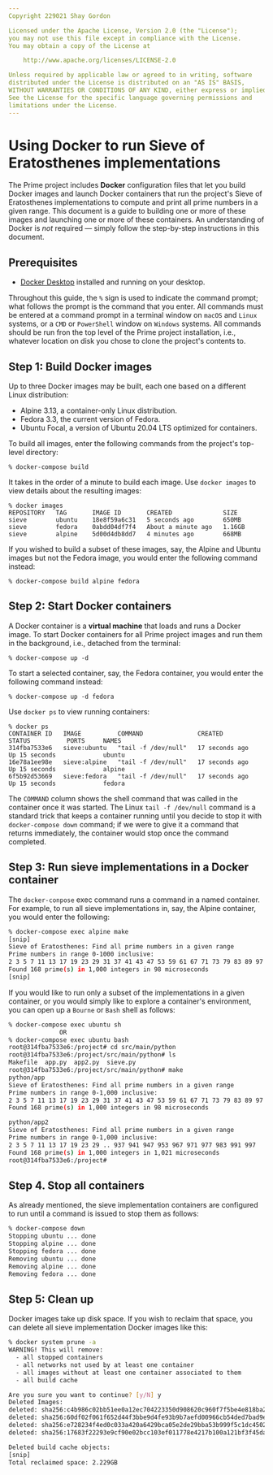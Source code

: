 ```yaml
---
Copyright 229021 Shay Gordon

Licensed under the Apache License, Version 2.0 (the "License");
you may not use this file except in compliance with the License.
You may obtain a copy of the License at

    http://www.apache.org/licenses/LICENSE-2.0

Unless required by applicable law or agreed to in writing, software
distributed under the License is distributed on an "AS IS" BASIS,
WITHOUT WARRANTIES OR CONDITIONS OF ANY KIND, either express or implied.
See the License for the specific language governing permissions and
limitations under the License.
---
```

# Using Docker to run Sieve of Eratosthenes implementations

The Prime project includes **Docker** configuration files that let you build Docker images and launch Docker containers that run the project's Sieve of Eratosthenes implementations to compute and print all prime numbers in a given range. This document is a guide to building one or more of these images and launching one or more of these containers. An understanding of Docker is *not* required — simply follow the step-by-step instructions in this document.

## Prerequisites

- [Docker Desktop](https://www.docker.com/products/docker-desktop) installed and running on your desktop.

Throughout this guide, the `%` sign is used to indicate the command prompt; what follows the prompt is the command that you enter. All commands must be entered at a command prompt in a terminal window on `macOS` and `Linux` systems, or a `CMD` or `PowerShell` window on `Windows` systems. All commands should be run fron the top level of the Prime project installation, i.e., whatever location on disk you chose to clone the project's contents to.

## Step 1: Build Docker images

Up to three Docker images may be built, each one based on a different Linux distribution:

- Alpine 3.13, a container-only Linux distribution.
- Fedora 3.3, the current version of Fedora.
- Ubuntu Focal, a version of Ubuntu 20.04 LTS optimized for containers.

To build all images, enter the following commands from the project's top-level directory:

```
% docker-compose build
```

It takes in the order of a minute to build each image. Use `docker images` to view details about the resulting images:

```
% docker images
REPOSITORY   TAG       IMAGE ID       CREATED              SIZE
sieve        ubuntu    18e8f59a6c31   5 seconds ago        650MB
sieve        fedora    0abdd04df7f4   About a minute ago   1.16GB
sieve        alpine    5d00d4db8dd7   4 minutes ago        668MB
```

If you wished to build a subset of these images, say, the Alpine and Ubuntu images but not the Fedora image, you would enter the following command instead:

```
% docker-compose build alpine fedora
```

## Step 2: Start Docker containers

A Docker container is a **virtual machine** that loads and runs a Docker image. To start Docker containers for all Prime project images and run them in the background, i.e., detached from the terminal:

```
% docker-compose up -d
```

To start a selected container, say, the Fedora container, you would enter the following command instead:

```
% docker-compose up -d fedora
```

Use `docker ps` to view running containers:

```
% docker ps
CONTAINER ID   IMAGE          COMMAND               CREATED          STATUS          PORTS     NAMES
314fba7533e6   sieve:ubuntu   "tail -f /dev/null"   17 seconds ago   Up 15 seconds             ubuntu
16e78a1ee98e   sieve:alpine   "tail -f /dev/null"   17 seconds ago   Up 15 seconds             alpine
6f5b92d53669   sieve:fedora   "tail -f /dev/null"   17 seconds ago   Up 15 seconds             fedora
```

The `COMMAND` column shows the shell command that was called in the container once it was started. The Linux `tail -f /dev/null` command is a standard trick that keeps a container running until you decide to stop it with `docker-compose down` command; if we were to give it a command that returns immediately, the container would stop once the command completed.

## Step 3: Run sieve implementations in a Docker container

The `docker-conpose` exec command runs a command in a named container. For example, to run all sieve implementations in, say, the Alpine container, you would enter the following:

```bash
% docker-compose exec alpine make
[snip]
Sieve of Eratosthenes: Find all prime numbers in a given range
Prime numbers in range 0-1000 inclusive:
2 3 5 7 11 13 17 19 23 29 31 37 41 43 47 53 59 61 67 71 73 79 83 89 97 101 103 107 109 113 127 131 137 139 149 151 157 163 167 173 179 181 191 193 197 199 211 223 227 229 233 239 241 251 257 263 269 271 277 281 283 293 307 311 313 317 331 337 347 349 353 359 367 373 379 383 389 397 401 409 419 421 431 433 439 443 449 457 461 463 467 479 487 491 499 503 509 521 523 541 547 557 563 569 571 577 587 593 599 601 607 613 617 619 631 641 643 647 653 659 661 673 677 683 691 701 709 719 727 733 739 743 751 757 761 769 773 787 797 809 811 821 823 827 829 839 853 857 859 863 877 881 883 887 907 911 919 929 937 941 947 953 967 971 977 983 991 997 
Found 168 prime(s) in 1,000 integers in 98 microseconds
[snip]
```

If you would like to run only a subset of the implementations in a given container, or you would simply like to explore a container's environment, you can open up a `Bourne` or `Bash` shell as follows:

```bash
% docker-compose exec ubuntu sh
              OR
% docker-compose exec ubuntu bash
root@314fba7533e6:/project# cd src/main/python
root@314fba7533e6:/project/src/main/python# ls
Makefile  app.py  app2.py  sieve.py
root@314fba7533e6:/project/src/main/python# make
python/app
Sieve of Eratosthenes: Find all prime numbers in a given range
Prime numbers in range 0-1,000 inclusive:
2 3 5 7 11 13 17 19 23 29 31 37 41 43 47 53 59 61 67 71 73 79 83 89 97 101 103 107 109 113 127 131 137 139 149 151 157 163 167 173 179 181 191 193 197 199 211 223 227 229 233 239 241 251 257 263 269 271 277 281 283 293 307 311 313 317 331 337 347 349 353 359 367 373 379 383 389 397 401 409 419 421 431 433 439 443 449 457 461 463 467 479 487 491 499 503 509 521 523 541 547 557 563 569 571 577 587 593 599 601 607 613 617 619 631 641 643 647 653 659 661 673 677 683 691 701 709 719 727 733 739 743 751 757 761 769 773 787 797 809 811 821 823 827 829 839 853 857 859 863 877 881 883 887 907 911 919 929 937 941 947 953 967 971 977 983 991 997 
Found 168 prime(s) in 1,000 integers in 98 microseconds

python/app2
Sieve of Eratosthenes: Find all prime numbers in a given range
Prime numbers in range 0-1,000 inclusive:
2 3 5 7 11 13 17 19 23 29 .. 937 941 947 953 967 971 977 983 991 997 
Found 168 prime(s) in 1,000 integers in 1,021 microseconds
root@314fba7533e6:/project# 
```

## Step 4. Stop all containers

As already mentioned, the sieve implementation containers are configured to run until a command is issued to stop them as follows:

```bash
% docker-compose down  
Stopping ubuntu ... done
Stopping alpine ... done
Stopping fedora ... done
Removing ubuntu ... done
Removing alpine ... done
Removing fedora ... done
```

## Step 5: Clean up

Docker images take up disk space. If you wish to reclaim that space, you can delete all sieve implementation Docker images like this:

```bash
% docker system prune -a
WARNING! This will remove:
  - all stopped containers
  - all networks not used by at least one container
  - all images without at least one container associated to them
  - all build cache

Are you sure you want to continue? [y/N] y
Deleted Images:
deleted: sha256:c4b986c02bb51ee0a12ec704223350d908620c960f7f5be4e818ba21e46c7284
deleted: sha256:60df02f061f652d44f3bbe9d4fe93b9b7aefd00966cb54ded7bad9eb9a340f68
deleted: sha256:e728234f4ed0c033a420a6429bca05e2de29bba53b999f5c1dc45024459a0723
deleted: sha256:17683f22293e9cf90e02bcc103ef011778e4217b100a121bf3f45da07ceabf09

Deleted build cache objects:
[snip]
Total reclaimed space: 2.229GB
```


